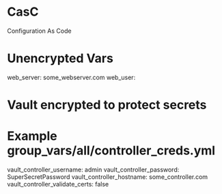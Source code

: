 # CasC
Configuration As Code

# Unencrypted Vars
web_server: some_webserver.com
web_user: <user or service account on webserver>


# Vault encrypted to protect secrets
# Example group_vars/all/controller_creds.yml
vault_controller_username: admin
vault_controller_password: SuperSecretPassword
vault_controller_hostname: some_controller.com
vault_controller_validate_certs: false

